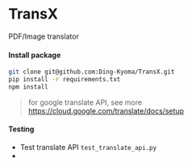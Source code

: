 # TransX
PDF/Image translator



#### Install package

``` bash
git clone git@github.com:Ding-Kyoma/TransX.git
pip install -r requirements.txt
npm install
```

> for google translate API, see more https://cloud.google.com/translate/docs/setup



#### Testing

- Test translate API `test_translate_api.py`
- 


